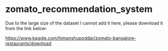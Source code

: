# zomato_recommendation_system

Due to the large size of the dataset I cannot add it here, please download it from the link below:

https://www.kaggle.com/himanshupoddar/zomato-bangalore-restaurants/download
